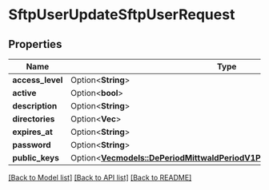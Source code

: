 # SftpUserUpdateSftpUserRequest

## Properties

Name | Type | Description | Notes
------------ | ------------- | ------------- | -------------
**access_level** | Option<**String**> |  | [optional]
**active** | Option<**bool**> |  | [optional]
**description** | Option<**String**> |  | [optional]
**directories** | Option<**Vec<String>**> |  | [optional]
**expires_at** | Option<**String**> |  | [optional]
**password** | Option<**String**> |  | [optional]
**public_keys** | Option<[**Vec<models::DePeriodMittwaldPeriodV1PeriodSshuserPeriodPublicKey>**](de.mittwald.v1.sshuser.PublicKey.md)> |  | [optional]

[[Back to Model list]](../README.md#documentation-for-models) [[Back to API list]](../README.md#documentation-for-api-endpoints) [[Back to README]](../README.md)


